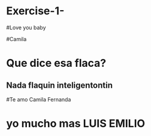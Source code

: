 # Exercise-1-

#Love you baby

#Camila

# Que dice esa flaca?

## Nada flaquin inteligentontin 

#Te amo Camila Fernanda
# yo mucho mas LUIS EMILIO 